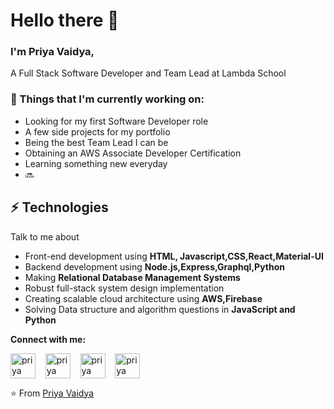 # Hello there 👋 

### I'm Priya Vaidya, 

A Full Stack Software Developer and Team Lead at Lambda School

### 💼  Things that I'm currently working on: 
* Looking for my first Software Developer role
* A few side projects for my portfolio
* Being the best Team Lead I can be
* Obtaining an AWS Associate Developer Certification
* Learning something new everyday
* 🔜
 
 ## ⚡ Technologies
Talk to me about
- Front-end development using **HTML, Javascript,CSS,React,Material-UI**
- Backend development using **Node.js,Express,Graphql,Python**
- Making **Relational Database Management Systems**
- Robust full-stack system design implementation
- Creating scalable cloud architecture using **AWS,Firebase**
- Solving Data structure and algorithm questions in **JavaScript and Python**

**Connect with me:**
<p align="left">
<a href="https://twitter.com/priyacodes98" target="blank"><img align="center" src="https://cdn.jsdelivr.net/npm/simple-icons@3.0.1/icons/twitter.svg" alt="priya" height="40" width="40" /></a> &nbsp;&nbsp;
<a href="https://www.linkedin.com/in/priyavaidya98/" target="blank"><img align="center" src="https://cdn.jsdelivr.net/npm/simple-icons@3.0.1/icons/linkedin.svg" alt="priya" height="40" width="40" /></a> &nbsp;&nbsp;
<a href="https://medium.com/@priyavaidya" target="blank"><img align="center" src="https://cdn.jsdelivr.net/npm/simple-icons@3.0.1/icons/medium.svg" alt="priya" height="40" width="40" /></a> &nbsp;&nbsp;
<a href="https://www.youtube.com/channel/UCanuIqa5lBKZuEuFpWbc6Ig" target="blank"><img align="center" src="https://cdn.jsdelivr.net/npm/simple-icons@3.0.1/icons/youtube.svg" alt="priya" height="40" width="40" /></a> &nbsp;&nbsp;
</p>


⭐️ From [Priya Vaidya](https://www.priyavaidya.com)
